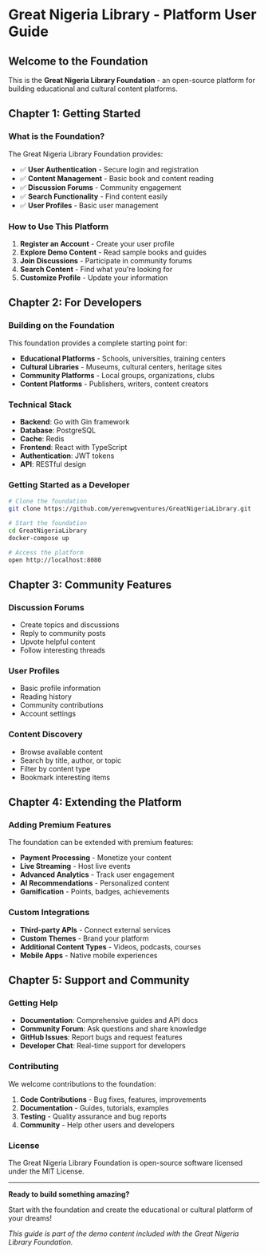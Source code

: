 # Great Nigeria Library - Platform User Guide

## Welcome to the Foundation

This is the **Great Nigeria Library Foundation** - an open-source platform for building educational and cultural content platforms.

## Chapter 1: Getting Started

### What is the Foundation?

The Great Nigeria Library Foundation provides:

- ✅ **User Authentication** - Secure login and registration
- ✅ **Content Management** - Basic book and content reading
- ✅ **Discussion Forums** - Community engagement
- ✅ **Search Functionality** - Find content easily
- ✅ **User Profiles** - Basic user management

### How to Use This Platform

1. **Register an Account** - Create your user profile
2. **Explore Demo Content** - Read sample books and guides
3. **Join Discussions** - Participate in community forums
4. **Search Content** - Find what you're looking for
5. **Customize Profile** - Update your information

## Chapter 2: For Developers

### Building on the Foundation

This foundation provides a complete starting point for:

- **Educational Platforms** - Schools, universities, training centers
- **Cultural Libraries** - Museums, cultural centers, heritage sites
- **Community Platforms** - Local groups, organizations, clubs
- **Content Platforms** - Publishers, writers, content creators

### Technical Stack

- **Backend**: Go with Gin framework
- **Database**: PostgreSQL
- **Cache**: Redis
- **Frontend**: React with TypeScript
- **Authentication**: JWT tokens
- **API**: RESTful design

### Getting Started as a Developer

```bash
# Clone the foundation
git clone https://github.com/yerenwgventures/GreatNigeriaLibrary.git

# Start the foundation
cd GreatNigeriaLibrary
docker-compose up

# Access the platform
open http://localhost:8080
```

## Chapter 3: Community Features

### Discussion Forums

- Create topics and discussions
- Reply to community posts
- Upvote helpful content
- Follow interesting threads

### User Profiles

- Basic profile information
- Reading history
- Community contributions
- Account settings

### Content Discovery

- Browse available content
- Search by title, author, or topic
- Filter by content type
- Bookmark interesting items

## Chapter 4: Extending the Platform

### Adding Premium Features

The foundation can be extended with premium features:

- **Payment Processing** - Monetize your content
- **Live Streaming** - Host live events
- **Advanced Analytics** - Track user engagement
- **AI Recommendations** - Personalized content
- **Gamification** - Points, badges, achievements

### Custom Integrations

- **Third-party APIs** - Connect external services
- **Custom Themes** - Brand your platform
- **Additional Content Types** - Videos, podcasts, courses
- **Mobile Apps** - Native mobile experiences

## Chapter 5: Support and Community

### Getting Help

- **Documentation**: Comprehensive guides and API docs
- **Community Forum**: Ask questions and share knowledge
- **GitHub Issues**: Report bugs and request features
- **Developer Chat**: Real-time support for developers

### Contributing

We welcome contributions to the foundation:

1. **Code Contributions** - Bug fixes, features, improvements
2. **Documentation** - Guides, tutorials, examples
3. **Testing** - Quality assurance and bug reports
4. **Community** - Help other users and developers

### License

The Great Nigeria Library Foundation is open-source software licensed under the MIT License.

---

**Ready to build something amazing?**

Start with the foundation and create the educational or cultural platform of your dreams!

*This guide is part of the demo content included with the Great Nigeria Library Foundation.*
